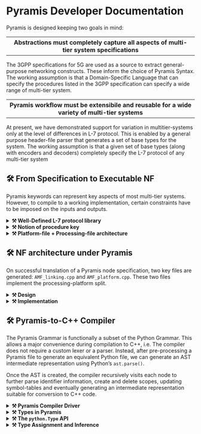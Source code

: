 # Pyramis Developer Documentation

Pyramis is designed keeping two goals in mind:

<table><tr><th><strong>Abstractions must completely capture all aspects of multi-tier system specifications</strong></th></tr></table>

The 3GPP specifications for 5G are used as a source to extract general-purpose networking
constructs. These inform the choice of Pyramis Syntax. The working assumption is that a
Domain-Specific Language that can specify the procedures listed in the 3GPP specification can
specify a wide range of multi-tier system.

<table><tr><th><strong>Pyramis workflow must be extensibile and reusable for a wide variety of multi-tier systems</strong></th></tr></table>

At present, we have demonstrated support for variation in multitier-systems only at the level of
differences in L-7 protocol. This is enabled by a general purpose header-file parser that generates
a set of base types for the system. The working assumption is that a given set of base types
(along with encoders and decoders) completely specify the L-7 protocol of any multi-tier system

## 🛠️ From Specification to Executable NF

Pyramis keywords can represent key aspects of most multi-tier systems. However, to compile to
a working implementation, certain constraints have to be imposed on the inputs and outputs.

<details>
<summary> <strong>⚒ Well-Defined L-7 protocol library</strong></summary>
    Pyramis supports multitier systems using the NGAP and HTTP L-7 protocols out of the box. However, custom application-layer protocol must meet certain requirements: 

- Valid messages for custom protocols must be implemented as complete C/C++ structs. These files may be stored in a `utils` directory in the your root folder.
- HTTP messages must represent and access their payload strings as attributes of nlohmann::json objects. We provide an HTTP library for this purpose.
- All char arrays are interpreted as C++ `std::vector<char>`. Strings, if any, must be null-terminated.
- Header-file library must be fully contained in a `/utils` directory.
</details>

<details>
<summary> <strong>⚒ Notion of procedure key</strong></summary>
  The NF must generate a unique procedure key for each instance of supported procedure.
  
- Procedure may be simple (login request-response) or complex (SMF session establishment).
- Complexity arises due to the requirement of demultiplexing messages received at a
single interface to the correct message handler.

The notion of key and its supporting `fd_to_key_map` and `key_to_fd_map` are
implementation-specific constructs that enable this message demultiplexing.

- procedure key is used by the NF application to maintain a synchronous message processing flow despite asynchronous message ingress at an NF.
- Your UDF File must always contain a keygen function, defined via `//@@keygen`
</details>

<details>
<summary> <strong>⚒ Platform-file + Processing-file architecture</strong></summary>
  Where a platform file triggers kernel networking actions, and the processing file performs user-level message-processing actions

- In the current implementation, a C++ user-level processing file is generated from the Pyramis specification.
- In the current implementation, a multithreaded, asynchronous epoll-based platform.cpp file is generated that declares an entry point into the user-level processing code.
</details>

## 🛠️ NF architecture under Pyramis</strong></summary>
    
On successful translation of a Pyramis node specification, two key files are generated: <code>AMF_linking.cpp</code>
and <code>AMF_platform.cpp</code>. These two files implement the processing-platform split.
  
<details>
<summary> <strong>⚒ Design</strong></summary>
    
<code>AMF_platform.cpp</code> performs core networking functions to implement a NF that can act in a multi-
threaded and asynchronous manner, as both a Server and a Client. 

In this multithreaded view, on initialisation, 
multiple <code>nfvInstance</code> threads monitor their local epoll file descriptor, whose watch list contains 
a single listen socket bound to a globally known port. Each NF instance thread is running
its own epoll wait loop. On event detection by <code>epoll wait()</code> at the shared listen socket,
multiple threads may be woken up and there is a race to <code>accept()</code> the incoming connection.
On <code>accept()</code> by a single thread, the newly created data socket is added to a thread-local map
called the <code>active_socket_map</code>.

Another key criterion is supporting systems that implement multi-node or chained procedures.
Such procedures require imposing a sequential order on asynchronous message receipts and sends.
In systems with short connections, it becomes necessary to record active sockets and sockets
that need to be closed.
</details>

<details>
<summary> <strong>⚒ Implementation</strong></summary>
  
To achieve these goals, the platform file maintains the thread-local <code>active_socket_map</code> of
custom <code>Socket</code> structs. A <code>Socket</code> contains attributes that describe the socket such as its file
descriptor, port number, socket type, peer IP address, and whether the connection is short or
long. Furthermore, each NF instance thread has a single epoll file descriptor that detects events
at active sockets. On detection of an event at any socket, a callback is triggered based on the
type of <code>Socket</code> that encountered the event.

For example, on event detection at a data <code>Socket</code>, the platform file passes a buffer representing
the event read at the kernel socket to the processing file via the callbacks defined in the platform
file for decoding, IE interpretation, UE context generation, request/response message generation,
and finally triggering a <code>send_data()</code> to a peer NF, in whatever manner was described by the
Pyramis specification.

<ins><strong>A note on the platform file callbacks</strong></ins>

On server initialisation, callbacks that are specified in the interface file are registered with the
sockets bound to the globally known port associated with that interface. During the running
of the server, callback functions bound to the initial port are registered with newly created
sockets as well. These callback functions are specified as EVENTs in the Pyramis specification
and translated to C++ by the compiler.

Therefore, in the two file NF architecture, the callbacks are triggered by the platform file only
on receipt of the incoming message data, but are defined in the processing file.
</details>


## 🛠️ Pyramis-to-C++ Compiler

The Pyramis Grammar is functionally a subset of the Python Grammar. This allows a major
convenience during compilation to C++, i.e. The compiler does not require a custom lexer or a
parser. Instead, after pre-processing a Pyramis file to generate an equivalent Python file, we can
generate an AST intermediate representation using Python’s `ast.parse()`.

Once the AST is created, the compiler recursively visits each node to further parse identifier
information, create and delete scopes, updating symbol-tables and eventually generating an
intermediate representation suitable for conversion to C++ code.

<details>
<summary> <strong> ⚒ Pyramis Compiler Driver</strong></summary>

The compiler driver orchestrates the entire compilation process, right from parsing command-line
options to generating C++ code. Its major functions are listed below.

```
Initialisation
---------------
1. Parse command-line, set global compiler configurations.
2. Parse C++ protocol headers, UDF File and Interface File.
3. Pre-process Pyramis Specification to Python.
4. Create AST, begin AST walk.
```

```
AST Walk
--------
Recursively visit each node
1. Maintain scopes and update symbol tables
2. Infer and assign types to identifier.
3. Incrementally generate an IR of parsed Pyramis EVENTs, python.Actions and
python.Maps.
4. Report semantic errors
```
```
Code Generation
---------------
Generate C++ files from IR
1. Remove redundant Map accesses.
2. Generate timer_expiry_context_t
3. Emit translated EVENT definitions to processing file i.e. linking.cpp.
4. Emit Map definitions to contexts.h.
5. Emit event declarations to linking.h
6. Emit networking code to platform.cpp and platform.h and generate Makefile.
```


</details>


<details>
<summary> <strong> ⚒ Types in Pyramis</strong></summary>
    
Any reasonable networked system implementation defines and is dependent on its L-7 i.e.
application layer protocol. For example, the internet communications occur over the HTTP L-7
protocol, and 3GPP NF-NF communications are required to use either the NGAP or PFCP
protocols.

At its core, an NF protocol is specified by its <ins>state machine, message types, and encoder-decoder
pairs</ins>, all defined and distributed via <ins>protocol libraries</ins>. C++ protocol libraries provide C++
structs and classes in header files to define message types, and define encoders and decoders
for each valid message-type in the protocol. The state-machine of a protocol is 
maintained by the application itself, and is a function of the underlying protocol library.

Likewise, an NF implementation, and its Pyramis specification must necessarily depend on external protocol libraries. Pyramis enables specification of these type constraints
via the `CREATE_MESSAGE`, `ENCODE`, `DECODE` and `UDF` keywords.

From the above discussion, it is clear that a valid Pyramis specification of each node must be
associated with a set of base types that arise from its assumed L-7 protocol.
</details>



<details>
<summary> <strong> ⚒ The <code>python.Type</code> API</strong></summary>

The Pyramis compiler must work extensively with message-types defined in the protocol library
of the NF. Therefore, it implements a recursive python.Type data structure with an associated
internal API to simplify certain operations. python.Type is designed to completely capture the
recursive nature of nested struct definitions.

```C++
// class python . Type represents a recursive C ++ struct .
class Type {
    public :
        ident ,       // top - level name of the type
        thing ,       // array or simple type ?
        indirection , // count of pointer indirection
        subs          // map of attributes of this type to their python.Types

        // Defines rules for equivalent types and returns true
        // if two equivalent types are compared .
        equals ()
        
        // If a sub attribute is of type with thing thing , return the
        // list of attributes encountered in the path to that sub attribute .
        //
        // This is useful if we want to confirm a path to a nested array .
        path_to ()
        
        // If a type contains attr , return
        // its type .
        get_typeof ()

    private :
        // Returns True if a given nested asn type
        // has a particular string as an attribute ,
        // at any nesting level , else False .
        _contains ()
}
```

<ins>**Note on Creating python.Types**</ins>

Recall that python.Types are built to represent recursive C++ message-type structs, defined in
the protocol header files. To give the compiler access to these structs, they are parsed to dicts
during compiler initialisation via a <ins>custom C++ header file parser</ins> in `pyramis/pyramis/utils.py`

The C++ header-file parser performs the crucial function of creating a set of base types for
the NF being implemented. For every header file in the protocol header library, the parser
isolates struct definitions, serializes them into a `.json` file, and finally deserializes the `.json` file to
a nested dictionary. **In essence, the C++ header-file parser takes a set of header files
and extract each `struct/union/enum` definition encountered in the system.**

The work of resolving inter-file struct dependencies, i.e. nested struct definitions takes place
on demand via the `CREATE_MESSAGE` keyword during the AST Walk. This step uses the parsed
structs to generate the appropriate recursive `python.Type` and assigns it to identifier specified.

</details>



<details>
<summary> <strong> ⚒ Type Assignment and Inference</strong></summary>
</details>











